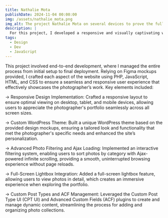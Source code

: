 ```yaml
---
title: Nathalie Mota
publishDate: 2024-11-04 00:00:00
img: /assets/nathalie_mota.png
img_alt: The project Nathalie Mota on several devices to prove the full potential of a responsive design.
description: |
  For this project, I developed a responsive and visually captivating website for Nathalie Mota, a freelance photographer, focusing on showcasing her work through an intuitive and interactive user experience.
tags:
  - Design
  - Dev
  - JavaScript
---
```


This project involved end-to-end development, where I managed the entire process from initial setup to final deployment. Relying on Figma mockups provided, I crafted each aspect of the website using PHP, JavaScript, HTML, and CSS to ensure a seamless and responsive user experience that effectively showcases the photographer’s work. Key elements included:

→ Responsive Design Implementation: Crafted a responsive layout to ensure optimal viewing on desktop, tablet, and mobile devices, allowing users to appreciate the photographer's portfolio seamlessly across all screen sizes.

→ Custom WordPress Theme: Built a unique WordPress theme based on the provided design mockups, ensuring a tailored look and functionality that met the photographer's specific needs and enhanced the site’s personalization.

→ Advanced Photo Filtering and Ajax Loading: Implemented an interactive filtering system, enabling users to sort photos by category with Ajax-powered infinite scrolling, providing a smooth, uninterrupted browsing experience without page reloads.

→ Full-Screen Lightbox Integration: Added a full-screen lightbox feature, allowing users to view photos in detail, which creates an immersive experience when exploring the portfolio.

→ Custom Post Types and ACF Management: Leveraged the Custom Post Type UI (CPT UI) and Advanced Custom Fields (ACF) plugins to create and manage dynamic content, streamlining the process for adding and organizing photo collections.

